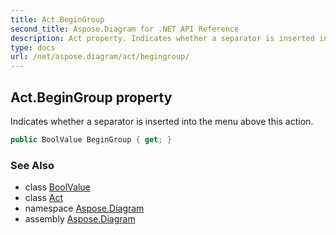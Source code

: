 ```yaml
---
title: Act.BeginGroup
second_title: Aspose.Diagram for .NET API Reference
description: Act property. Indicates whether a separator is inserted into the menu above this action
type: docs
url: /net/aspose.diagram/act/begingroup/
---
```

## Act.BeginGroup property

Indicates whether a separator is inserted into the menu above this action.

```csharp
public BoolValue BeginGroup { get; }
```

### See Also

* class [BoolValue](../../boolvalue/)
* class [Act](../)
* namespace [Aspose.Diagram](../../act/)
* assembly [Aspose.Diagram](../../../)


